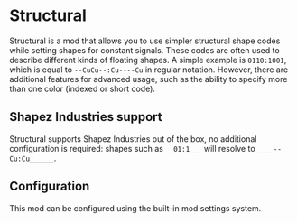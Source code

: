 # Structural

Structural is a mod that allows you to use simpler structural shape codes while setting
shapes for constant signals. These codes are often used to describe different kinds of
floating shapes. A simple example is `0110:1001`, which is equal to `--CuCu--:Cu----Cu` in
regular notation. However, there are additional features for advanced usage, such as the
ability to specify more than one color (indexed or short code).

## Shapez Industries support

Structural supports Shapez Industries out of the box, no additional configuration is
required: shapes such as `__01:1___` will resolve to `____--Cu:Cu______`.

## Configuration

This mod can be configured using the built-in mod settings system.
